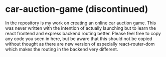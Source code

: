 # car-auction-game (discontinued)
In the repository is my work on creating an online car auction game.
This was never written with the intention of actually launching but to learn the react frontend and express backend routing better.
Please feel free to copy any code you seen in here, but be aware that this should not be copied without thought
as there are new version of especially react-router-dom which makes the routing in the backend very different.
